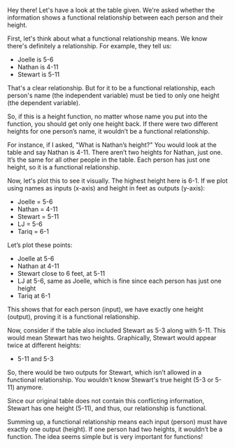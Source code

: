 Hey there! Let's have a look at the table given. We're asked whether the information shows a functional relationship between each person and their height.

First, let's think about what a functional relationship means. We know there's definitely a relationship. For example, they tell us:

- Joelle is 5-6
- Nathan is 4-11
- Stewart is 5-11

That's a clear relationship. But for it to be a functional relationship, each person's name (the independent variable) must be tied to only one height (the dependent variable). 

So, if this is a height function, no matter whose name you put into the function, you should get only one height back. If there were two different heights for one person’s name, it wouldn’t be a functional relationship.

For instance, if I asked, "What is Nathan’s height?" You would look at the table and say Nathan is 4-11. There aren’t two heights for Nathan, just one. It’s the same for all other people in the table. Each person has just one height, so it is a functional relationship.

Now, let's plot this to see it visually. The highest height here is 6-1. If we plot using names as inputs (x-axis) and height in feet as outputs (y-axis):

- Joelle = 5-6
- Nathan = 4-11
- Stewart = 5-11
- LJ = 5-6
- Tariq = 6-1

Let’s plot these points:
- Joelle at 5-6
- Nathan at 4-11
- Stewart close to 6 feet, at 5-11
- LJ at 5-6, same as Joelle, which is fine since each person has just one height
- Tariq at 6-1

This shows that for each person (input), we have exactly one height (output), proving it is a functional relationship.

Now, consider if the table also included Stewart as 5-3 along with 5-11. This would mean Stewart has two heights. Graphically, Stewart would appear twice at different heights:

- 5-11 and 5-3

So, there would be two outputs for Stewart, which isn’t allowed in a functional relationship. You wouldn't know Stewart's true height (5-3 or 5-11) anymore. 

Since our original table does not contain this conflicting information, Stewart has one height (5-11), and thus, our relationship is functional.

Summing up, a functional relationship means each input (person) must have exactly one output (height). If one person had two heights, it wouldn’t be a function. The idea seems simple but is very important for functions!